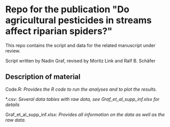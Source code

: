 Repo for the publication "Do agricultural pesticides in streams affect riparian spiders?"
====================================================================================================================

This repo contains the script and data for the related manuscript under review.

Script written by Nadin Graf, revised by Moritz Link and Ralf B. Schäfer
  
## Description of material ##

Code.R:			 *Provides the R code to run the analyses and to plot the results.* 

*.csv:				*Several data tables with raw data, see Graf_et_al_supp_inf.xlsx for details*  

Graf_et_al_supp_inf.xlsx:			 *Provides all information on the data as well as the raw data.* 

